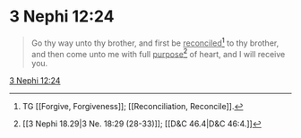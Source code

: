 # 3 Nephi 12:24

> Go thy way unto thy brother, and first be <u>reconciled</u>[^a] to thy brother, and then come unto me with full <u>purpose</u>[^b] of heart, and I will receive you.

[3 Nephi 12:24](https://www.churchofjesuschrist.org/study/scriptures/bofm/3-ne/12?lang=eng&id=p24#p24)


[^a]: TG [[Forgive, Forgiveness]]; [[Reconciliation, Reconcile]].
[^b]: [[3 Nephi 18.29|3 Ne. 18:29 (28-33)]]; [[D&C 46.4|D&C 46:4.]]
